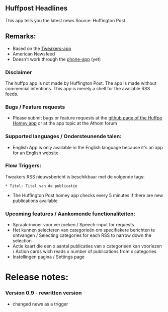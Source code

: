 ## Huffpost Headlines
        
This app tells you the latest news
Source: Huffington Post

## Remarks:
* Based on the [Tweakers-app](https://github.com/lubbertkramer/net.tweakers.homey)
* American Newsfeed
* Doesn't work through the [phone-app](https://play.google.com/store/apps/details?id=com.athom.homey&hl=nl) (yet)
 
### Disclaimer
The huffpo app is not made by Huffington Post. The app is made without commercial intentions. 
This app is merely a shell for the available RSS feeds.

### Bugs / Feature requests
* Please submit bugs or feature requests at the [github page of the Huffpo Homey app](https://github.com/bvdbos/com.Sasteren.HuffPo-headlines) or at the app topic at the Athom forum

### Supported languages / Ondersteunende talen:
* English
App is only available in the English language because it's an app for an English website

### Flow Triggers:
Tweakers RSS nieuwsbericht is beschikbaar met de volgende tags:
```
* Titel: Titel van de publicatie
```

* The Huffington Post homey app checks every 5 minutes if there are new publications available

### Upcoming features / Aankomende functionaliteiten:
* Spraak-invoer voor verzoeken / Speech-input for requests
* Het kunnen selecteren van categorieën om specifiekere berichten te ontvangen / Selecting categories for each RSS to narrow down the selection
* Actie kaart die een x aantal publicaties van x categorieën kan voorlezen / Action cards wich reads  x number of publications from x categories
* Instellingen pagina / Settings page


# Release notes:

### Version 0.9 - rewritten version
* changed news as a trigger
